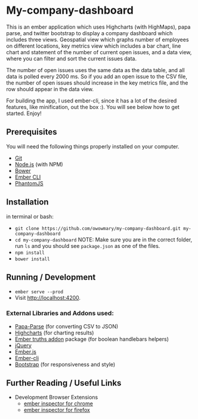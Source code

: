 # My-company-dashboard

This is an ember application which uses Highcharts (with HighMaps), papa parse, and twitter bootstrap to display a company dashboard which includes three views.  Geospatial view which graphs number of employees on different locations, key metrics view which includes a bar chart, line chart and statement of the number of current open issues, and a data view, where you can filter and sort the current issues data.  

The number of open issues uses the same data as the data table, and all data is polled every 2000 ms.  So if you add an open issue to the CSV file, the number of open issues should increase in the key metrics file, and the row should appear in the data view.

For building the app, I used ember-cli, since it has a lot of the desired features, like minification, out the box :).  You will see below how to get started.  Enjoy!

## Prerequisites

You will need the following things properly installed on your computer.

* [Git](http://git-scm.com/)
* [Node.js](http://nodejs.org/) (with NPM)
* [Bower](http://bower.io/)
* [Ember CLI](http://ember-cli.com/)
* [PhantomJS](http://phantomjs.org/)

## Installation

in terminal or bash:
* `git clone https://github.com/owowmary/my-company-dashboard.git my-company-dashboard`
* `cd my-company-dashboard` NOTE: Make sure you are in the correct folder, run `ls` and you should see ```package.json``` as one of the files.
* `npm install`
* `bower install`

## Running / Development

* `ember serve --prod`
* Visit [http://localhost:4200](http://localhost:4200).


### External Libraries and Addons used:

* [Papa-Parse](http://papaparse.com/) (for converting CSV to JSON)
* [Highcharts](https://www.npmjs.com/package/ember-highcharts) (for charting results)
* [Ember truths addon](https://www.npmjs.com/package/ember-truth-helpers) package (for boolean handlebars helpers)
* [jQuery](https://jquery.com/)
* [Ember.js](http://emberjs.com/)
* [Ember-cli](http://ember-cli.com/)
* [Bootstrap](https://www.npmjs.com/package/ember-bootstrap) (for responsiveness and style)

## Further Reading / Useful Links

* Development Browser Extensions
  * [ember inspector for chrome](https://chrome.google.com/webstore/detail/ember-inspector/bmdblncegkenkacieihfhpjfppoconhi)
  * [ember inspector for firefox](https://addons.mozilla.org/en-US/firefox/addon/ember-inspector/)
